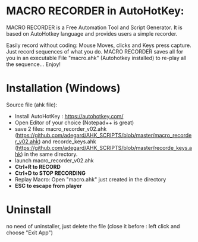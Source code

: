 
<h1>MACRO RECORDER in AutoHotKey: </h1>
MACRO RECORDER is a Free Automation Tool and Script Generator. It is based on AutoHotkey language and provides users a simple recorder. 
</br>

Easily record without coding: Mouse Moves, clicks and Keys press capture. Just record sequences of what you do. MACRO RECORDER saves all for you in an executable File "macro.ahk" (Autohotkey installed) to re-play all the sequence... Enjoy!

# Installation (Windows)
Source file (ahk file):
- Install AutoHotKey : https://autohotkey.com/
- Open Editor of your choice (Notepad++ is great)
- save 2 files: macro_recorder_v02.ahk (https://github.com/adegard/AHK_SCRIPTS/blob/master/macro_recorder_v02.ahk) and recorde_keys.ahk (https://github.com/adegard/AHK_SCRIPTS/blob/master/recorde_keys.ahk) in the same directory.
- launch macro_recorder_v02.ahk
- <b>Ctrl+R to RECORD</b> 
- <b>Ctrl+D to STOP RECORDING</b> 
- Replay Macro: Open "macro.ahk" just created in the directory
- <b>ESC to escape from player</b> 


# Uninstall
no need of uninstaller, just delete the file (close it before : left click and choose "Exit App") 


